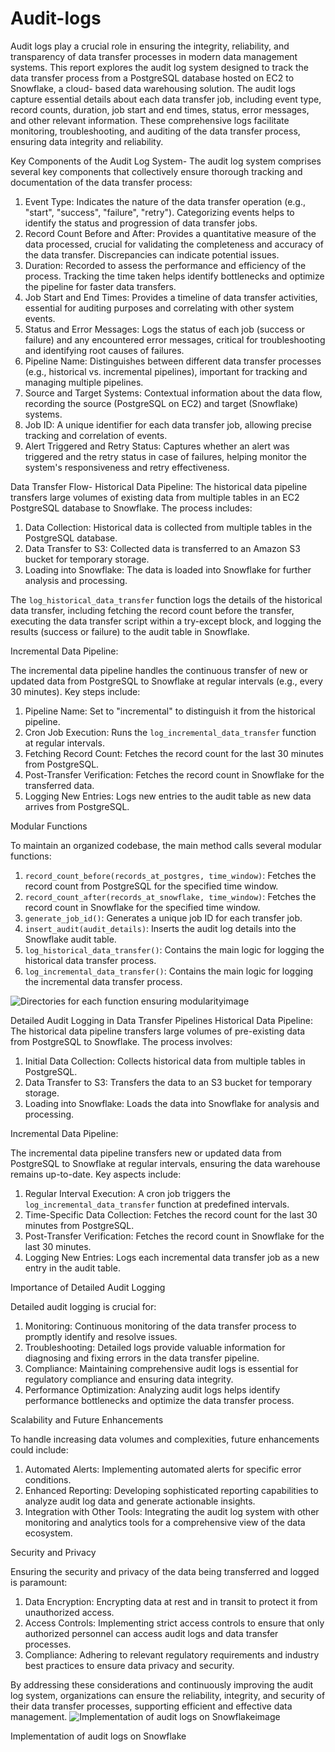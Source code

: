 # Audit-logs

Audit logs play a crucial role in ensuring the integrity, reliability, and transparency of data transfer
processes in modern data management systems. This report explores the audit log system designed to track the data transfer process from a PostgreSQL database hosted on EC2 to Snowflake, a cloud- based data warehousing solution. The audit logs capture essential details about each data transfer job, including event type, record counts, duration, job start and end times, status, error messages, and other relevant information. These comprehensive logs facilitate monitoring, troubleshooting, and auditing of the data transfer process, ensuring data integrity and reliability.


Key Components of the Audit Log System-
The audit log system comprises several key components that collectively ensure thorough tracking and documentation of the data transfer process:

1. Event Type: Indicates the nature of the data transfer operation (e.g., "start", "success", "failure",
"retry"). Categorizing events helps to identify the status and progression of data transfer jobs.
2. Record Count Before and After: Provides a quantitative measure of the data processed, crucial
for validating the completeness and accuracy of the data transfer. Discrepancies can indicate
potential issues.
3. Duration: Recorded to assess the performance and efficiency of the process. Tracking the time
taken helps identify bottlenecks and optimize the pipeline for faster data transfers.
4. Job Start and End Times: Provides a timeline of data transfer activities, essential for auditing
purposes and correlating with other system events.
5. Status and Error Messages: Logs the status of each job (success or failure) and any encountered
error messages, critical for troubleshooting and identifying root causes of failures.
6. Pipeline Name: Distinguishes between different data transfer processes (e.g., historical vs.
incremental pipelines), important for tracking and managing multiple pipelines.
7. Source and Target Systems: Contextual information about the data flow, recording the source
(PostgreSQL on EC2) and target (Snowflake) systems.
8. Job ID: A unique identifier for each data transfer job, allowing precise tracking and correlation
of events.
9. Alert Triggered and Retry Status: Captures whether an alert was triggered and the retry status in
case of failures, helping monitor the system's responsiveness and retry effectiveness.

Data Transfer Flow- Historical Data Pipeline:
The historical data pipeline transfers large volumes of existing data from multiple tables in an EC2 PostgreSQL database to Snowflake. The process includes:
1.	Data Collection: Historical data is collected from multiple tables in the PostgreSQL database.
2.	Data Transfer to S3: Collected data is transferred to an Amazon S3 bucket for temporary storage.
3.	Loading into Snowflake: The data is loaded into Snowflake for further analysis and processing.

The `log_historical_data_transfer` function logs the details of the historical data transfer, including fetching the record count before the transfer, executing the data transfer script within a try-except block, and logging the results (success or failure) to the audit table in Snowflake.


Incremental Data Pipeline:

The incremental data pipeline handles the continuous transfer of new or updated data from PostgreSQL to Snowflake at regular intervals (e.g., every 30 minutes). Key steps include:
1.	Pipeline Name: Set to "incremental" to distinguish it from the historical pipeline.
2.	Cron Job Execution: Runs the `log_incremental_data_transfer` function at regular intervals.
3.	Fetching Record Count: Fetches the record count for the last 30 minutes from PostgreSQL.
4.	Post-Transfer Verification: Fetches the record count in Snowflake for the transferred data.
5.	Logging New Entries: Logs new entries to the audit table as new data arrives from PostgreSQL.
 
Modular Functions

To maintain an organized codebase, the main method calls several modular functions:
1.	`record_count_before(records_at_postgres, time_window)`: Fetches the record count from PostgreSQL for the specified time window.
2.	`record_count_after(records_at_snowflake, time_window)`: Fetches the record count in Snowflake for the specified time window.
3.	`generate_job_id()`: Generates a unique job ID for each transfer job.
4.	`insert_audit(audit_details)`: Inserts the audit log details into the Snowflake audit table.
5.	`log_historical_data_transfer()`: Contains the main logic for logging the historical data transfer process.
6.	`log_incremental_data_transfer()`: Contains the main logic for logging the incremental data transfer process.

![Directories for each function ensuring modularity![image](https://github.com/user-attachments/assets/e0cb0ab7-6237-4984-8dcc-99c749032eb8)
](https://github.com/user-attachments/assets/bf082404-8a73-4056-b6c4-852a96631ed0)

Detailed Audit Logging in Data Transfer Pipelines Historical Data Pipeline:
The historical data pipeline transfers large volumes of pre-existing data from PostgreSQL to Snowflake. The process involves:
1.	Initial Data Collection: Collects historical data from multiple tables in PostgreSQL.
2.	Data Transfer to S3: Transfers the data to an S3 bucket for temporary storage.
3.	Loading into Snowflake: Loads the data into Snowflake for analysis and processing.
 
Incremental Data Pipeline:

The incremental data pipeline transfers new or updated data from PostgreSQL to Snowflake at regular intervals, ensuring the data warehouse remains up-to-date. Key aspects include:
1.	Regular Interval Execution: A cron job triggers the `log_incremental_data_transfer` function at predefined intervals.
2.	Time-Specific Data Collection: Fetches the record count for the last 30 minutes from PostgreSQL.
3.	Post-Transfer Verification: Fetches the record count in Snowflake for the last 30 minutes.
4.	Logging New Entries: Logs each incremental data transfer job as a new entry in the audit table.



Importance of Detailed Audit Logging

Detailed audit logging is crucial for:

1.	Monitoring: Continuous monitoring of the data transfer process to promptly identify and resolve issues.
2.	Troubleshooting: Detailed logs provide valuable information for diagnosing and fixing errors in the data transfer pipeline.
3.	Compliance: Maintaining comprehensive audit logs is essential for regulatory compliance and ensuring data integrity.
4.	Performance Optimization: Analyzing audit logs helps identify performance bottlenecks and optimize the data transfer process.


Scalability and Future Enhancements

To handle increasing data volumes and complexities, future enhancements could include:

1.	Automated Alerts: Implementing automated alerts for specific error conditions.
2.	Enhanced Reporting: Developing sophisticated reporting capabilities to analyze audit log data and generate actionable insights.
3.	Integration with Other Tools: Integrating the audit log system with other monitoring and analytics tools for a comprehensive view of the data ecosystem.
 
Security and Privacy

Ensuring the security and privacy of the data being transferred and logged is paramount:

1.	Data Encryption: Encrypting data at rest and in transit to protect it from unauthorized access.
2.	Access Controls: Implementing strict access controls to ensure that only authorized personnel can access audit logs and data transfer processes.
3.	Compliance: Adhering to relevant regulatory requirements and industry best practices to ensure data privacy and security.

By addressing these considerations and continuously improving the audit log system, organizations can ensure the reliability, integrity, and security of their data transfer processes, supporting efficient and effective data management.
![Implementation of audit logs on Snowflake![image](https://github.com/user-attachments/assets/d08b9938-9ba7-40a8-bd09-1c56c0cc9079)
](https://github.com/user-attachments/assets/acb480b5-b9be-45e0-b169-5171661bcd5f)


Implementation of audit logs on Snowflake 


